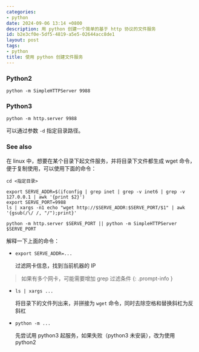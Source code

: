 ```yaml
---
categories:
- python
date: 2024-09-06 13:14 +0800
description: 用 python 创建一个简单的基于 http 协议的文件服务
id: b2e3cf0e-5df5-4819-a5e5-02644acc8de1
layout: post
tags:
- python
title: 使用 python 创建文件服务
---
```


### Python2

```shell
python -m SimpleHTTPServer 9988
```



### Python3

```shell
python -m http.server 9988
```

可以通过参数 `-d` 指定目录路径。



### See also

在 linux 中，想要在某个目录下起文件服务，并将目录下文件都生成 wget 命令，便于复制使用，可以使用下面的命令：

```shell
cd <指定目录>

export SERVE_ADDR=$(ifconfig | grep inet | grep -v inet6 | grep -v 127.0.0.1 | awk '{print $2}')
export SERVE_PORT=9988
ls | xargs -n1 echo "wget http://$SERVE_ADDR:$SERVE_PORT/$1" | awk '{gsub(/\/ /, "/");print}'

python -m http.server $SERVE_PORT || python -m SimpleHTTPServer $SERVE_PORT
```



解释一下上面的命令：

- `export SERVE_ADDR=...`

  过滤网卡信息，找到当前机器的 IP

> 如果有多个网卡，可能需要增加 grep 过滤条件
{: .prompt-info }

- `ls | xargs ...`

  将目录下的文件列出来，并拼接为 `wget` 命令，同时去除空格和替换斜杠为反斜杠

- `python -m ...`

  先尝试用 python3 起服务，如果失败（python3 未安装），改为使用 python2
